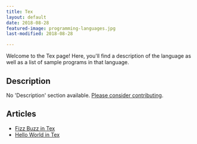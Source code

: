 ```yaml
---
title: Tex
layout: default
date: 2018-08-28
featured-image: programming-languages.jpg
last-modified: 2018-08-28

---
```


Welcome to the Tex page! Here, you'll find a description of the language as well as a list of sample programs in that language.

## Description

No 'Description' section available. [Please consider contributing](https://github.com/TheRenegadeCoder/sample-programs-website).

## Articles

- [Fizz Buzz in Tex](https://rzuckerm.github.io/sample-programs-website-copy/projects/fizz-buzz/tex)
- [Hello World in Tex](https://rzuckerm.github.io/sample-programs-website-copy/projects/hello-world/tex)